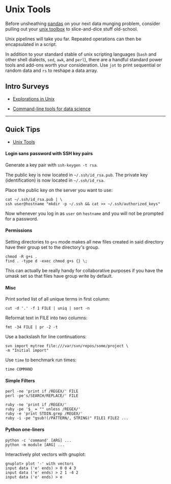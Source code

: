 # Unix Tools

Before unsheathing [pandas](http://pandas.pydata.org/) on your next data munging problem, consider pulling out your [unix toolbox](http://joyrexus.spc.uchicago.edu/public/reference/oreilly/unix/index.htm) to slice-and-dice stuff old-school.

Unix pipelines will take you far.  Repeated operations can then be encapsulated in a script.

In addition to your standard stable of unix scripting languages (`bash` and
other shell dialects, `sed`, `awk`, and `perl`), there are a handful standard
power tools and add-ons worth your consideration.  Use `jot` to print sequential or random data and `rs` to reshape a data array.


## Intro Surveys

* [Explorations in Unix](http://www.drbunsen.org/explorations-in-unix/) 

* [Command-line tools for data science](http://jeroenjanssens.com/2013/09/19/seven-command-line-tools-for-data-science.html)

---

## Quick Tips 

* [Unix Tools](http://joyrexus.spc.uchicago.edu/labs/notes/unix.html)


#### Login sans password with SSH key pairs

Generate a key pair with `ssh-keygen -t rsa`.

The public key is now located in `~/.ssh/id_rsa.pub`. The private key
(identification) is now located in `~/.ssh/id_rsa`.

Place the public key on the server you want to use:

    cat ~/.ssh/id_rsa.pub | \
    ssh user@hostname "mkdir -p ~/.ssh && cat >> ~/.ssh/authorized_keys"

Now whenever you log in as `user` on `hostname` and you will not be prompted
for a password.


#### Permissions

Setting directories to `g+s` mode makes all new files created in said directory have their group set to the directory's group.

    chmod -R g+s .
    find . -type d -exec chmod g+s {} \;

This can actually be really handy for collaborative purposes if you have the
umask set so that files have group write by default.


#### Misc

Print sorted list of all unique terms in first column:

    cut -d '.' -f 1 FILE | uniq | sort -n
 	
Reformat text in FILE into two columns:

    fmt -34 FILE | pr -2 -t 

Use a backslash for line continuations:

    svn import mytree file:///var/svn/repos/some/project \ 
    -m "Initial import" 

Use `time` to benchmark run times:

    time COMMAND


#### Simple Filters

    perl -ne 'print if /REGEX/' FILE
    perl -pe's/SEARCH/REPLACE/' FILE 

    ruby -ne 'print if /REGEX/'
    ruby -pe '$_ = "" unless /REGEX/'
    ruby -e 'print STDIN.grep /REGEX/'
    ruby -i -pe "gsub!(/PATTERN/, STRING)" FILE1 FILE2 ...


#### Python one-liners

    python -c 'command' [ARG] ...
    python -m module [ARG] ...

Interactively plot vectors with gnuplot:

    gnuplot> plot '-' with vectors
    input data ('e' ends) > 0 0 4 3
    input data ('e' ends) > 2 1 -4 2
    input data ('e' ends) > e

